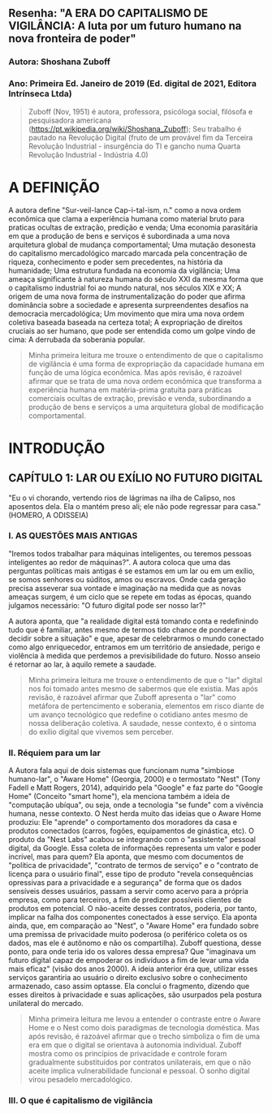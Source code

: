 ## Resenha: "A ERA DO CAPITALISMO DE VIGILÂNCIA: A luta por um futuro humano na nova fronteira de poder"

### Autora: Shoshana Zuboff
### Ano: Primeira Ed. Janeiro de 2019 (Ed. digital de 2021, Editora Intrínseca Ltda)

> Zuboff (Nov, 1951) é autora, professora, psicóloga social, filósofa e pesquisadora americana (https://pt.wikipedia.org/wiki/Shoshana_Zuboff); Seu trabalho é pautado na Revolução Digital (fruto de um provável fim da Terceira Revolução Industrial - insurgência do TI e gancho numa Quarta Revolução Industrial - Indústria 4.0)

# A DEFINIÇÃO

A autora define "Sur-veil-lance Cap-i-tal-ism, n." como a nova ordem econômica que clama a experiência humana como material bruto para praticas ocultas de extração, predição e venda; Uma economia parasitária em que a produção de bens e serviços é subordinada a uma nova arquitetura global de mudança comportamental; Uma mutação desonesta do capitalismo mercadológico marcado marcada pela concentração de riqueza, conhecimento e poder sem precedentes, na história da humanidade; Uma estrutura fundada na economia da vigilância; Uma ameaça significante à natureza humana do século XXI da mesma forma que o capitalismo industrial foi ao mundo natural, nos séculos XIX e XX; A origem de uma nova forma de instrumentalização do poder que afirma dominância sobre a sociedade e apresenta surpreendentes desafios na democracia mercadológica; Um movimento que mira uma nova ordem coletiva baseada baseada na certeza total; A expropriação de direitos cruciais ao ser humano, que pode ser entendida como um golpe vindo de cima: A derrubada da soberania popular.

> Minha primeira leitura me trouxe o entendimento de que o capitalismo de vigilância é uma forma de expropriação da capacidade humana em função de uma lógica econômica. Mas após revisão, é razoável afirmar que se trata de uma nova ordem econômica que transforma a experiência humana em matéria-prima gratuita para práticas comerciais ocultas de extração, previsão e venda, subordinando a produção de bens e serviços a uma arquitetura global de modificação comportamental.

# INTRODUÇÃO

## CAPÍTULO 1: LAR OU EXÍLIO NO FUTURO DIGITAL

"Eu o vi chorando, vertendo rios de lágrimas na ilha de Calipso, nos aposentos dela.
Ela o mantém preso ali; ele não pode regressar para casa." (HOMERO, A ODISSEIA)

### I. AS QUESTÕES MAIS ANTIGAS

"Iremos todos trabalhar para máquinas inteligentes, ou teremos pessoas inteligentes ao redor de máquinas?". A autora coloca que uma das perguntas políticas mais antigas é se estamos em um lar ou em um exílio, se somos senhores ou súditos, amos ou escravos. Onde cada geração precisa asseverar sua vontade e imaginação na medida que as novas ameaças surgem, é um ciclo que se repete em todas as épocas, quando julgamos necessário: "O futuro digital pode ser nosso lar?"

A autora aponta, que "a realidade digital está tomando conta e redefinindo tudo que é familiar, antes mesmo de termos tido chance de ponderar e decidir sobre a situação" e que, apesar de celebrarmos o mundo conectado como algo enriquecedor, entramos em um território de ansiedade, perigo e violência à medida que perdemos a previsibilidade do futuro. Nosso anseio é retornar ao lar, à aquilo remete a saudade.

> Minha primeira leitura me trouxe o entendimento de que o "lar" digital nos foi tomado antes mesmo de sabermos que ele existia. Mas após revisão, é razoável afirmar que Zuboff apresenta o "lar" como metáfora de pertencimento e soberania, elementos em risco diante de um avanço tecnológico que redefine o cotidiano antes mesmo de nossa deliberação coletiva. A saudade, nesse contexto, é o sintoma do exílio digital que vivemos sem perceber.



### II. Réquiem para um lar

A Autora fala aqui de dois sistemas que funcionam numa "simbiose humano-lar", o "Aware Home" (Georgia, 2000) e o termostato "Nest" (Tony Fadell e Matt Rogers, 2014), adquirido pela "Google" e faz parte do "Google Home" (Conceito "smart home"), ela menciona também a ideia de "computação ubíqua", ou seja, onde a tecnologia "se funde" com a vivência humana, nesse contexto.
O Nest herda muito das ideias que o Aware Home produziu: Ele "aprende" o comportamento dos moradores da casa e produtos conectados (carros, fogões, equipamentos de ginástica, etc). O produto da "Nest Labs" acabou se integrando com o "assistente" pessoal digital, da Google. Essa coleta de informações representa um valor e poder incrível, mas para quem?
Ela aponta, que mesmo com documentos de "política de privacidade", "contrato de termos de serviço" e o "contrato de licença para o usuário final", esse tipo de produto "revela consequências opressivas para a privacidade e a segurança" de forma que os dados sensíveis desses usuários, passam a servir como acervo para a própria empresa, como para terceiros, a fim de predizer possíveis clientes de produtos em potencial.
O não-aceite desses contratos, poderia, por tanto, implicar na falha dos componentes conectados à esse serviço.
Ela aponta ainda, que, em comparação ao "Nest", o "Aware Home" era fundado sobre uma premissa de privacidade muito poderosa (o periférico coleta os os dados, mas ele é autônomo e não os compartilha).
Zuboff questiona, desse ponto, para onde teria ido os valores dessa empresa? Que "imaginava um futuro digital capaz de empoderar os indivíduos a fim de levar uma vida mais eficaz" (visão dos anos 2000). A ideia anterior éra que, utilizar esses serviços garantiria ao usuário o direito exclusivo sobre o conhecimento armazenado, caso assim optasse.
Ela conclui o fragmento, dizendo que esses direitos à privacidade e suas aplicações, são usurpados pela postura unilateral do mercado.

> Minha primeira leitura me levou a entender o contraste entre o Aware Home e o Nest como dois paradigmas de tecnologia doméstica. Mas após revisão, é razoável afirmar que o trecho simboliza o fim de uma era em que o digital se orientava à autonomia individual. Zuboff mostra como os princípios de privacidade e controle foram gradualmente substituídos por contratos unilaterais, em que o não aceite implica vulnerabilidade funcional e pessoal. O sonho digital virou pesadelo mercadológico.

### III. O que é capitalismo de vigilância
